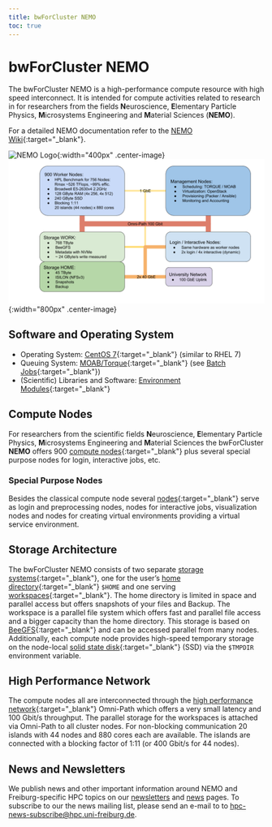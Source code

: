 ```yaml
---
title: bwForCluster NEMO
toc: true
---
```


# bwForCluster NEMO

The bwForCluster NEMO is a high-performance compute resource with high speed interconnect.
It is intended for compute activities related to research in for researchers from the fields
**N**euroscience, **E**lementary Particle Physics, **M**icrosystems Engineering and **M**aterial Sciences (**NEMO**). 

For a detailed NEMO documentation refer to the
[NEMO Wiki](https://wiki.bwhpc.de/e/Category:BwForCluster_NEMO){:target="_blank"}.

![NEMO Logo](/img/nemo-logo-mod.png "NEMO Logo"){:width="400px" .center-image}
![NEMO Cluster](/img/nemo-cluster.png "NEMO Cluster"){:width="800px" .center-image}


## Software and Operating System

- Operating System: [CentOS 7](https://en.wikipedia.org/wiki/CentOS){:target="_blank"} (similar to RHEL 7)
- Queuing System: [MOAB/Torque](http://docs.adaptivecomputing.com/9-1-3/suite/help.htm){:target="_blank"} (see
[Batch Jobs](https://wiki.bwhpc.de/e/Batch_Jobs){:target="_blank"})
- (Scientific) Libraries and Software: [Environment Modules](https://wiki.bwhpc.de/e/Environment_Modules){:target="_blank"}


## Compute Nodes


For researchers from the scientific fields
**N**euroscience, **E**lementary Particle Physics, **M**icrosystems Engineering and **M**aterial Sciences
the bwForCluster **NEMO** offers 900
[compute nodes](https://wiki.bwhpc.de/e/BwForCluster_NEMO_Hardware_and_Architecture#Compute_and_Special_Purpose_Nodes){:target="_blank"}
plus several special purpose nodes for login, interactive jobs, etc.


### Special Purpose Nodes

Besides the classical compute node several
[nodes](https://wiki.bwhpc.de/e/BwForCluster_NEMO_Hardware_and_Architecture#Compute_and_Special_Purpose_Nodes){:target="_blank"}
serve as login and preprocessing nodes, nodes for interactive jobs, visualization nodes
and nodes for creating virtual environments providing a virtual service environment.


## Storage Architecture

The bwForCluster NEMO consists of two separate
[storage systems](https://wiki.bwhpc.de/e/BwForCluster_NEMO_Hardware_and_Architecture#Storage_Architecture){:target="_blank"},
one for the user’s
[home directory](https://wiki.bwhpc.de/e/BwForCluster_NEMO_Hardware_and_Architecture#.24HOME){:target="_blank"}
`$HOME` and one serving
[workspaces](https://wiki.bwhpc.de/e/BwForCluster_NEMO_Hardware_and_Architecture#Workspaces){:target="_blank"}.
The home directory is limited in space and parallel access but offers
snapshots of your files and Backup. The workspace is a parallel file
system which offers fast and parallel file access and a bigger capacity
than the home directory. This storage is based on
[BeeGFS](http://www.beegfs.com){:target="_blank"}
and can be accessed parallel from many nodes. Additionally, each compute
node provides high-speed temporary storage on the node-local
[solid state disk](https://wiki.bwhpc.de/e/BwForCluster_NEMO_Hardware_and_Architecture#Local_Disk_Space){:target="_blank"}
(SSD) via the `$TMPDIR` environment variable.


## High Performance Network

The compute nodes all are interconnected through the
[high performance network](https://wiki.bwhpc.de/e/BwForCluster_NEMO_Hardware_and_Architecture#High_Performance_Network){:target="_blank"}
Omni-Path which offers a very small latency and
100 Gbit/s throughput. The parallel storage for the workspaces is
attached via Omni-Path to all cluster nodes. For non-blocking
communication 20 islands with 44 nodes and 880 cores each are available.
The islands are connected with a blocking factor of 1:11 (or 400 Gbit/s
for 44 nodes).


## News and Newsletters

We publish news and other important information around NEMO and Freiburg-specific HPC topics on our
[newsletters](/newsletters/) and [news](/news/) pages.
To subscribe to our the news mailing list, please send an e-mail to to
[hpc-news-subscribe@hpc.uni-freiburg.de](mailto:hpc-news-subscribe@hpc.uni-freiburg.de).
